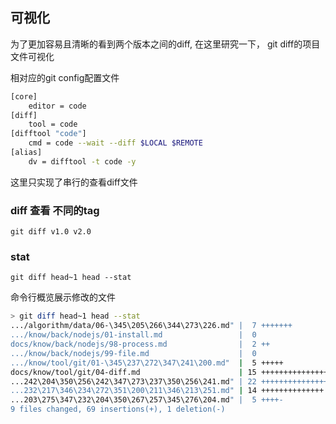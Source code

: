 ## 可视化
为了更加容易且清晰的看到两个版本之间的diff, 在这里研究一下， git diff的项目文件可视化

相对应的git config配置文件
```bash
[core]
	editor = code
[diff]
	tool = code
[difftool "code"]
	cmd = code --wait --diff $LOCAL $REMOTE
[alias]
	dv = difftool -t code -y
```
这里只实现了串行的查看diff文件
### diff 查看 不同的tag
```
git diff v1.0 v2.0
```
### stat
```
git diff head~1 head --stat
```
命令行概览展示修改的文件
```bash
> git diff head~1 head --stat
.../algorithm/data/06-\345\205\266\344\273\226.md" |  7 +++++++
.../know/back/nodejs/01-install.md                 |  0
docs/know/back/nodejs/98-process.md                |  2 ++
.../know/back/nodejs/99-file.md                    |  0
.../know/tool/git/01-\345\237\272\347\241\200.md"  |  5 +++++
docs/know/tool/git/04-diff.md                      | 15 +++++++++++++++       
...242\204\350\256\242\347\273\237\350\256\241.md" | 22 ++++++++++++++++++++++
...232\217\346\234\272\351\200\211\346\213\251.md" | 14 ++++++++++++++        
...203\275\347\232\204\350\267\257\345\276\204.md" |  5 ++++-
9 files changed, 69 insertions(+), 1 deletion(-)
```